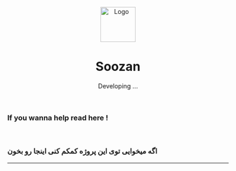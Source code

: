 <br />
<div align="center">
  <a href="https://github.com/mohsenFN/Soozan">
    <img src="images/logo.png" alt="Logo" width="80" height="80">
  </a>

<h1 align="center">Soozan</h1>

  <p align="center">
    Developing ...
    <br />

    
  </p>
</div>

<br />

<h3>If you wanna help read here !</h3>
<br />
<h3>اگه میخوایی توی این پروژه کمکم کنی اینجا رو بخون</h3>

<hr>
<p>
</p>
